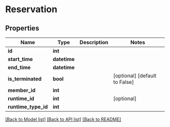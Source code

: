 # Reservation


## Properties
Name | Type | Description | Notes
------------ | ------------- | ------------- | -------------
**id** | **int** |  | 
**start_time** | **datetime** |  | 
**end_time** | **datetime** |  | 
**is_terminated** | **bool** |  | [optional] [default to False]
**member_id** | **int** |  | 
**runtime_id** | **int** |  | [optional] 
**runtime_type_id** | **int** |  | 

[[Back to Model list]](../README.md#documentation-for-models) [[Back to API list]](../README.md#documentation-for-api-endpoints) [[Back to README]](../README.md)


